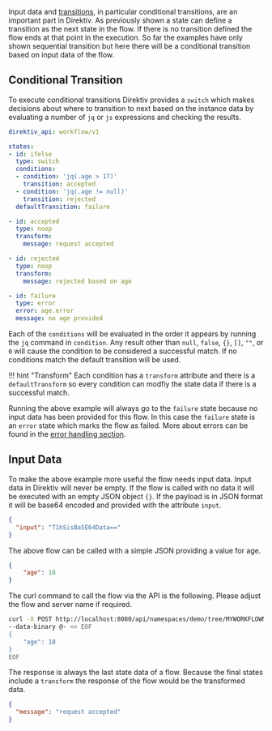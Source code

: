 Input data and [transitions](states.md#simple-transition), in particular conditional transitions, are an important part in Direktiv. As previously shown a state can define a transition as the next state in the flow. If there is no transition defined the flow ends at that point in the execution. So far the examples have only shown sequential transition but here there will be a conditional transition based on input data of the flow. 

## Conditional Transition

To execute conditional transitions Direktiv provides a `switch` which makes decisions about where to transition to next based on the instance data by evaluating a number of `jq` or `js` expressions and checking the results. 

```yaml
direktiv_api: workflow/v1

states:
- id: ifelse
  type: switch
  conditions:
  - condition: 'jq(.age > 17)'
    transition: accepted
  - condition: 'jq(.age != null)'
    transition: rejected
  defaultTransition: failure

- id: accepted
  type: noop
  transform:
    message: request accepted

- id: rejected
  type: noop
  transform:
    message: rejected based on age

- id: failure
  type: error
  error: age.error
  message: no age provided
```

Each of the `conditions` will be evaluated in the order it appears by running the `jq` command in `condition`. Any result other than `null`, `false`, `{}`, `[]`, `""`, or `0` will cause the condition to be considered a successful match. If no conditions match the default transition will be used. 

!!! hint "Transform"
    Each condition has a `transform` attribute and there is a `defaultTransform` so every condition can modfiy the state data if there is a successful match. 

Running the above example will always go to the `failure` state because no input data has been provided for this flow. In this case the `failure` state is an `error` state which marks the flow as failed. More about errors can be found in the [error handling section](error-handling.md).

## Input Data

To make the above example more useful the flow needs input data. Input data in Direktiv will never be empty. If the flow is called with no data it will be executed with an empty JSON object `{}`. If the payload is in JSON format it will be base64 encoded and provided with the attribute `input`. 

```json
{
  "input": "T1hSisBaSE64Data=="
}
```

The above flow can be called with a simple JSON providing a value for age. 

```json
{ 
    "age": 18
}
```

The curl command to call the flow via the API is the following. Please adjust the flow and server name if required.

```sh
curl -X POST http://localhost:8080/api/namespaces/demo/tree/MYWORKFLOWNAME?op=wait \
--data-binary @- << EOF
{ 
    "age": 18
}
EOF
```

The response is always the last state data of a flow. Because the final states include a `transform` the response of the flow would be the transformed data.

```json
{
  "message": "request accepted"
}
```